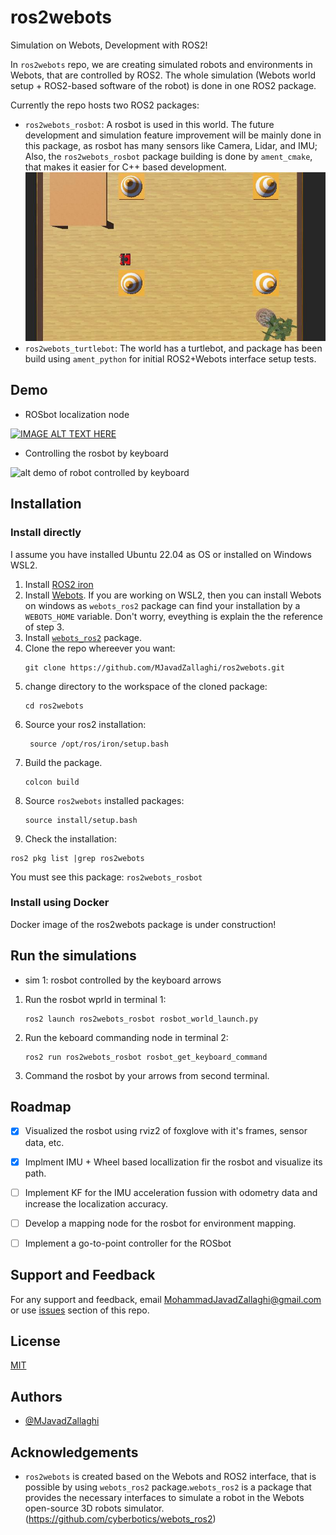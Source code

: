 
# ros2webots

Simulation on Webots, Development with ROS2!

In ```ros2webots``` repo, we are creating simulated robots and environments in Webots, that are controlled by ROS2. The whole simulation (Webots world setup + ROS2-based software of the robot) is done in one ROS2 package.

Currently the repo hosts two ROS2 packages:

- ```ros2webots_rosbot```: A rosbot is used in this world. The future development and simulation feature improvement will be mainly done in this package, as rosbot has many sensors like Camera, Lidar, and IMU; Also, the ```ros2webots_rosbot``` package building is done by ```ament_cmake```, that makes it easier for C++ based development.
![alt world of rosbot](https://github.com/MJavadZallaghi/ros2webots/blob/main/ros2webots_rosbot/worlds/.world_roboticknowledge.jpg)
- ```ros2webots_turtlebot```: The world has a turtlebot, and package has been build using ```ament_python``` for initial ROS2+Webots interface setup tests.



## Demo
- ROSbot localization node
  
[![IMAGE ALT TEXT HERE](https://img.youtube.com/vi/x2v0zY_rH44/0.jpg)](https://www.youtube.com/watch?v=x2v0zY_rH44)

- Controlling the rosbot by keyboard
  
![alt demo of robot controlled by keyboard](https://github.com/MJavadZallaghi/media_ros2webots/blob/main/media/ros2webots_rosbot_demo_keyboard_control.gif)


## Installation
### Install directly
I assume you have installed Ubuntu 22.04 as OS or installed on Windows WSL2.

1. Install [ROS2 iron](https://docs.ros.org/en/iron/Installation.html)
2. Install [Webots](https://cyberbotics.com/doc/guide/installing-webots). If you are working on WSL2, then you can install Webots on windows as ```webots_ros2``` package can find your installation by a ```WEBOTS_HOME``` variable. Don't worry, eveything is explain the the reference of step 3.
3. Install [```webots_ros2```](https://docs.ros.org/en/iron/Tutorials/Advanced/Simulators/Webots/Simulation-Webots.html) package.
4. Clone the repo whereever you want:
   ```
   git clone https://github.com/MJavadZallaghi/ros2webots.git
   ```
5. change directory to the workspace of the cloned package:
   ```
   cd ros2webots
   ```
6. Source your ros2 installation:
   ```
    source /opt/ros/iron/setup.bash
   ```
7. Build the package.
   ```
   colcon build
   ```
8. Source ```ros2webots``` installed packages:
   ```
   source install/setup.bash
   ```
8. Check the installation:
```
ros2 pkg list |grep ros2webots
```
You must see this package: ```ros2webots_rosbot```
### Install using Docker
Docker image of the ros2webots package is under construction!
    
## Run the simulations
- sim 1: rosbot controlled by the keyboard arrows
1. Run the rosbot wprld in terminal 1:
   ```
   ros2 launch ros2webots_rosbot rosbot_world_launch.py
   ```
2. Run the keboard commanding node in terminal 2:
   ```
   ros2 run ros2webots_rosbot rosbot_get_keyboard_command
   ```
3. Command the rosbot by your arrows from second terminal.


## Roadmap
- [x] Visualized the rosbot using rviz2 of foxglove with it's frames, sensor data, etc.
- [x] Implment IMU + Wheel based locallization fir the rosbot and visualize its path.
- [ ] Implement KF for the IMU acceleration fussion with odometry data and increase the localization accuracy.
- [ ] Develop a mapping node for the rosbot for environment mapping.
- [ ] Implement a go-to-point controller for the ROSbot


## Support and Feedback
For any support and feedback, email MohammadJavadZallaghi@gmail.com or use [issues](https://github.com/MJavadZallaghi/ros2webots/issues) section of this repo.


## License
[MIT](https://choosealicense.com/licenses/mit/)


## Authors
- [@MJavadZallaghi](https://www.github.com/MJavadZallaghi)


## Acknowledgements
 - ```ros2webots``` is created based on the Webots and ROS2 interface, that is possible by using ```webots_ros2``` package.```webots_ros2``` is a package that provides the necessary interfaces to simulate a robot in the Webots open-source 3D robots simulator.  (https://github.com/cyberbotics/webots_ros2)

